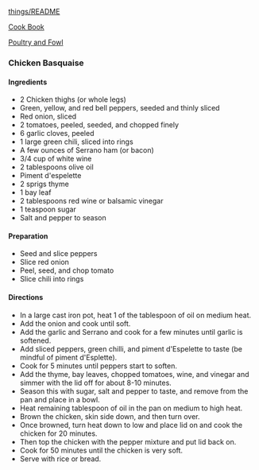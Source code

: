 [things/README](https://github.com/vmsmith/things/blob/master/README.md)

[Cook Book](https://github.com/vmsmith/CookBook/blob/master/README.md)

[Poultry and Fowl](https://github.com/vmsmith/CookBook/blob/master/poultry_fowl.md)  

### Chicken Basquaise  

#### Ingredients  

* 2 Chicken thighs (or whole legs)  
* Green, yellow, and red bell peppers, seeded and thinly sliced  
* Red onion, sliced  
* 2 tomatoes, peeled, seeded, and chopped finely
* 6 garlic cloves, peeled  
* 1 large green chili, sliced into rings  
* A few ounces of Serrano ham (or bacon)  
* 3/4 cup of white wine  
* 2 tablespoons olive oil  
* Piment d'espelette  
* 2 sprigs thyme    
* 1 bay leaf  
* 2 tablespoons red wine or balsamic vinegar  
* 1 teaspoon sugar  
* Salt and pepper to season  

#### Preparation  

* Seed and slice peppers  
* Slice red onion  
* Peel, seed, and chop tomato  
* Slice chili into rings  

#### Directions  

* In a large cast iron pot, heat 1 of the tablespoon of oil on medium heat.  
* Add the onion and cook until soft.  
* Add the garlic and Serrano and cook for a few minutes until garlic is softened.  
* Add sliced peppers, green chilli, and piment d'Espelette to taste (be mindful of piment d'Esplette).  
* Cook for 5 minutes until peppers start to soften.  
* Add the thyme, bay leaves, chopped tomatoes, wine, and vinegar and simmer with the lid off for about 8-10 minutes.  
* Season this with sugar, salt and pepper to taste, and remove from the pan and place in a bowl.  
* Heat remaining tablespoon of oil in the pan on medium to high heat. 
* Brown the chicken, skin side down, and then turn over. 
* Once browned, turn heat down to low and place lid on and cook the chicken for 20 minutes.  
* Then top the chicken with the pepper mixture and put lid back on.  
* Cook for 50 minutes until the chicken is very soft.  
* Serve with rice or bread.
